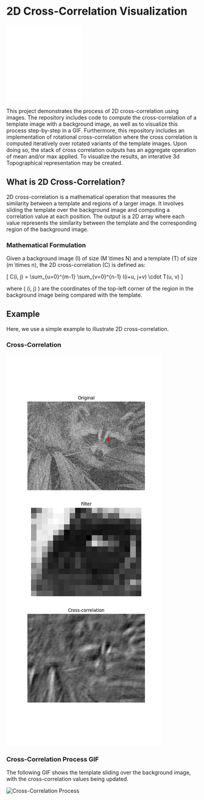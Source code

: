 # 2D Cross-Correlation Visualization

![](figures/scipy/example.svg)

This project demonstrates the process of 2D cross-correlation using images. The repository includes code to compute the cross-correlation of a template image with a background image, as well as to visualize this process step-by-step in a GIF. Furthermore, this repository includes an implementation of rotational cross-correlation where the cross correlation is computed iteratively over rotated variants of the template images. Upon doing so, the stack of cross correlation outputs has an aggregate operation of mean and/or max applied. To visualize the results, an interative 3d Topographical representation may be created.

## What is 2D Cross-Correlation?

2D cross-correlation is a mathematical operation that measures the similarity between a template and regions of a larger image. It involves sliding the template over the background image and computing a correlation value at each position. The output is a 2D array where each value represents the similarity between the template and the corresponding region of the background image.

### Mathematical Formulation

Given a background image \(I\) of size \(M \times N\) and a template \(T\) of size \(m \times n\), the 2D cross-correlation \(C\) is defined as:

\[ C(i, j) = \sum_{u=0}^{m-1} \sum_{v=0}^{n-1} I(i+u, j+v) \cdot T(u, v) \]

where \( (i, j) \) are the coordinates of the top-left corner of the region in the background image being compared with the template.

## Example

Here, we use a simple example to illustrate 2D cross-correlation.

### Cross-Correlation

![Cross-Correlation](figures/scipy/2d_downsampled_images.png)

### Cross-Correlation Process GIF

The following GIF shows the template sliding over the background image, with the cross-correlation values being updated.

![Cross-Correlation Process](figures/scipy/correlation_process.gif)

